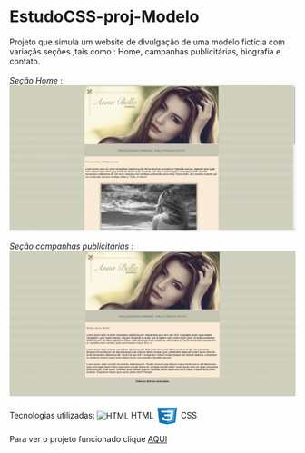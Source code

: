 # EstudoCSS-proj-Modelo
Projeto que simula um website de divulgação de uma modelo fictícia com variaçãs seções ,tais como : Home, campanhas publicitárias, biografia e contato.
<br><br>
*Seção Home* :
<br>
![](./imagens/modelo2.png)
<br><br>
*Seção campanhas publicitárias* :
<br>
![](./imagens/modelo1.png)
<br><br>
Tecnologias utilizadas: 
<img align="center" alt="HTML" height="30" width="40" src="https://cdn.jsdelivr.net/gh/devicons/devicon/icons/html5/html5-original.svg"> HTML
<img align="center" alt="CSS" height="30" width="40" src="https://raw.githubusercontent.com/devicons/devicon/master/icons/css3/css3-original.svg"> CSS
<br><br>
Para ver o projeto funcionado clique [AQUI](https://wilgnerfrasao.github.io/EstudoCSS-proj-Modelo/)

